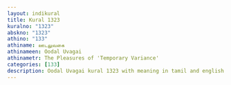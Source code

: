 ```yaml
---
layout: indikural
title: Kural 1323
kuralno: "1323"
abskno: "1323"
athino: "133"
athiname: ஊடலுவகை
athinameen: Oodal Uvagai
athinametr: The Pleasures of 'Temporary Variance'
categories: [133]
description: Oodal Uvagai kural 1323 with meaning in tamil and english 
---
```



